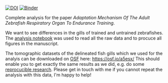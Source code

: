 [![DOI](https://zenodo.org/badge/147517895.svg)](https://zenodo.org/badge/latestdoi/147517895) [![Binder](https://mybinder.org/badge_logo.svg)](https://mybinder.org/v2/gh/habi/Zebra-Fish-Gills/master)

Complete analysis for the paper *Adaptation Mechanism Of The Adult Zebrafish Respiratory Organ To Endurance Training*.

We want to see differences in the gills of trained and untrained zebrafishes.
The [analysis notebook](https://github.com/habi/Zebra-Fish-Gills/blob/master/Gills-Analysis.ipynb) was used to read all the raw data and to procuce all figures in the manuscript.

The tomographic datasets of the delineated fish gills which we used for the analyis can be downloaded on [OSF](https://cos.io/our-products/osf/) here: https://osf.io/a5esx/
This should enable you to get exactly the same results as we did, e.g. do some [reprocucible research](https://en.wikipedia.org/wiki/Reproducibility#Reproducible_research).
Please get in touch with me if you cannot repeat the analysis with this data, I'm happy to help!
